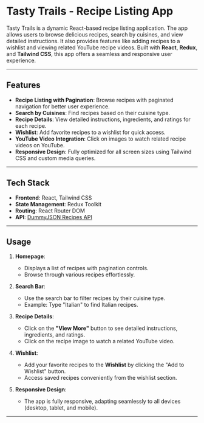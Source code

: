 # Tasty Trails - Recipe Listing App  

Tasty Trails is a dynamic React-based recipe listing application. The app allows users to browse delicious recipes, search by cuisines, and view detailed instructions. It also provides features like adding recipes to a wishlist and viewing related YouTube recipe videos. Built with **React**, **Redux**, and **Tailwind CSS**, this app offers a seamless and responsive user experience.  

---

## Features  
- **Recipe Listing with Pagination**: Browse recipes with paginated navigation for better user experience.  
- **Search by Cuisines**: Find recipes based on their cuisine type.  
- **Recipe Details**: View detailed instructions, ingredients, and ratings for each recipe.  
- **Wishlist**: Add favorite recipes to a wishlist for quick access.  
- **YouTube Video Integration**: Click on images to watch related recipe videos on YouTube.  
- **Responsive Design**: Fully optimized for all screen sizes using Tailwind CSS and custom media queries.  

---

## Tech Stack  
- **Frontend**: React, Tailwind CSS  
- **State Management**: Redux Toolkit  
- **Routing**: React Router DOM  
- **API**: [DummyJSON Recipes API](https://dummyjson.com/recipes)  

---
## Usage  

1. **Homepage**:  
   - Displays a list of recipes with pagination controls.  
   - Browse through various recipes effortlessly.  

2. **Search Bar**:  
   - Use the search bar to filter recipes by their cuisine type.  
   - Example: Type "Italian" to find Italian recipes.  

3. **Recipe Details**:  
   - Click on the **"View More"** button to see detailed instructions, ingredients, and ratings.  
   - Click on the recipe image to watch a related YouTube video.  

4. **Wishlist**:  
   - Add your favorite recipes to the **Wishlist** by clicking the "Add to Wishlist" button.  
   - Access saved recipes conveniently from the wishlist section.  

5. **Responsive Design**:  
   - The app is fully responsive, adapting seamlessly to all devices (desktop, tablet, and mobile).  
---


